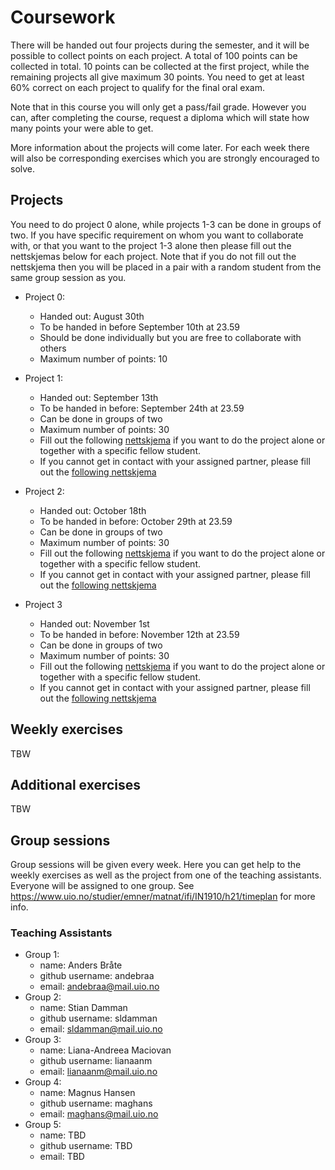 # Coursework

There will be handed out four projects during the semester, and it will be possible to collect points on each project. A total of 100 points can be collected in total. 10 points can be collected at the first project, while the remaining projects all give maximum 30 points.
You need to get at least 60% correct on each project to qualify for the final oral exam.

Note that in this course you will only get a pass/fail grade. However you can, after completing the course, request a diploma which will state how many points your were able to get.

More information about the projects will come later. For each week there will also be corresponding exercises which you are strongly encouraged to solve.

## Projects

You need to do project 0 alone, while projects 1-3 can be done in groups of two. If you have specific requirement on whom you want to collaborate with, or that you want to the project 1-3 alone then please fill out the nettskjemas below for each project.
Note that if you do not fill out the nettskjema then you will be placed in a pair with a random student from the same group session as you.

- Project 0:

  - Handed out: August 30th
  - To be handed in before September 10th at 23.59
  - Should be done individually but you are free to collaborate with others
  - Maximum number of points: 10

- Project 1:

  - Handed out: September 13th
  - To be handed in before: September 24th at 23.59
  - Can be done in groups of two
  - Maximum number of points: 30
  - Fill out the following [nettskjema](https://nettskjema.no/a/) if you want to do the project alone or together with a specific fellow student.
  - If you cannot get in contact with your assigned partner, please fill out the [following nettskjema](https://nettskjema.no/a/)

- Project 2:

  - Handed out: October 18th
  - To be handed in before: October 29th at 23.59
  - Can be done in groups of two
  - Maximum number of points: 30
  - Fill out the following [nettskjema](https://nettskjema.no/a/) if you want to do the project alone or together with a specific fellow student.
  - If you cannot get in contact with your assigned partner, please fill out the [following nettskjema](https://nettskjema.no/a/)

- Project 3
  - Handed out: November 1st
  - To be handed in before: November 12th at 23.59
  - Can be done in groups of two
  - Maximum number of points: 30
  - Fill out the following [nettskjema](https://nettskjema.no/a/) if you want to do the project alone or together with a specific fellow student.
  - If you cannot get in contact with your assigned partner, please fill out the [following nettskjema](https://nettskjema.no/a/)


## Weekly exercises
TBW


## Additional exercises
TBW


## Group sessions

Group sessions will be given every week. Here you can get help to the weekly exercises as well as the project from one of the teaching assistants. Everyone will be assigned to one group. See https://www.uio.no/studier/emner/matnat/ifi/IN1910/h21/timeplan for more info.

### Teaching Assistants

- Group 1: 
  - name: Anders Bråte 
  - github username: andebraa 
  - email: andebraa@mail.uio.no
- Group 2: 
  - name: Stian Damman 
  -  github username: sldamman 
  -   email: sldamman@mail.uio.no
- Group 3: 
  - name: Liana-Andreea Maciovan 
  -  github username: lianaanm
  -  email: lianaanm@mail.uio.no
- Group 4: 
  - name: Magnus Hansen
  - github username: maghans
  - email: maghans@mail.uio.no
- Group 5: 
  - name: TBD
  - github username: TBD
  - email: TBD